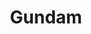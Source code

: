 ---
title: Gundam
crosslinks:
- youtubefactsbot
- Gunpla
- youtubot
- livven
- u_imguralbumbot
- ThreeTimesFaster
- anime
- MassdropBot
- Pixiv
- EmpireDidNothingWrong
- anti_gif_bot
- handholding
- 3dshacks
- ObscureMedia
- TwoBestFriendsPlay
- Roboragi
- GundamExVs
- rpg
- MSGBS
- DuplicatesBot
---